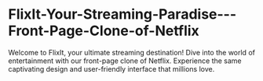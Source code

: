 # FlixIt-Your-Streaming-Paradise---Front-Page-Clone-of-Netflix
Welcome to FlixIt, your ultimate streaming destination! Dive into the world of entertainment with our front-page clone of Netflix. Experience the same captivating design and user-friendly interface that millions love.
